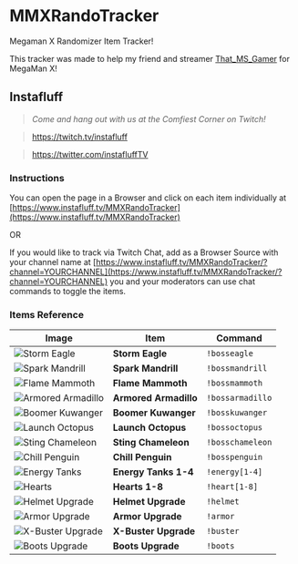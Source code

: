 # MMXRandoTracker
Megaman X Randomizer Item Tracker!

This tracker was made to help my friend and streamer [That_MS_Gamer](https://twitch.tv/that_ms_gamer) for MegaMan X!

## Instafluff ##
> *Come and hang out with us at the Comfiest Corner on Twitch!*

> https://twitch.tv/instafluff

> https://twitter.com/instafluffTV

### Instructions

You can open the page in a Browser and click on each item individually at [https://www.instafluff.tv/MMXRandoTracker](https://www.instafluff.tv/MMXRandoTracker)

OR

If you would like to track via Twitch Chat, add as a Browser Source with your channel name at [https://www.instafluff.tv/MMXRandoTracker/?channel=YOURCHANNEL](https://www.instafluff.tv/MMXRandoTracker/?channel=YOURCHANNEL) you and your moderators can use chat commands to toggle the items.

### Items Reference

Image | Item | Command
--- | --- | ---
![Storm Eagle](https://www.instafluff.tv/MMXRandoTracker/images/bosseagle.png) | **Storm Eagle** | `!bosseagle`
![Spark Mandrill](https://www.instafluff.tv/MMXRandoTracker/images/bossmandrill.png) | **Spark Mandrill** | `!bossmandrill`
![Flame Mammoth](https://www.instafluff.tv/MMXRandoTracker/images/bossmammoth.png) | **Flame Mammoth** | `!bossmammoth`
![Armored Armadillo](https://www.instafluff.tv/MMXRandoTracker/images/bossarmadillo.png) | **Armored Armadillo** | `!bossarmadillo`
![Boomer Kuwanger](https://www.instafluff.tv/MMXRandoTracker/images/bosskuwanger.png) | **Boomer Kuwanger** | `!bosskuwanger`
![Launch Octopus](https://www.instafluff.tv/MMXRandoTracker/images/bossoctopus.png) | **Launch Octopus** | `!bossoctopus`
![Sting Chameleon](https://www.instafluff.tv/MMXRandoTracker/images/bosschameleon.png) | **Sting Chameleon** | `!bosschameleon`
![Chill Penguin](https://www.instafluff.tv/MMXRandoTracker/images/bosspenguin.png) | **Chill Penguin** | `!bosspenguin`
![Energy Tanks](https://www.instafluff.tv/MMXRandoTracker/images/energy.png) | **Energy Tanks 1-4** | `!energy[1-4]`
![Hearts](https://www.instafluff.tv/MMXRandoTracker/images/heart.png) | **Hearts 1-8** | `!heart[1-8]`
![Helmet Upgrade](https://www.instafluff.tv/MMXRandoTracker/images/helmet.png) | **Helmet Upgrade** | `!helmet`
![Armor Upgrade](https://www.instafluff.tv/MMXRandoTracker/images/armor.png) | **Armor Upgrade** | `!armor`
![X-Buster Upgrade](https://www.instafluff.tv/MMXRandoTracker/images/buster.png) | **X-Buster Upgrade** | `!buster`
![Boots Upgrade](https://www.instafluff.tv/MMXRandoTracker/images/boots.png) | **Boots Upgrade** | `!boots`
